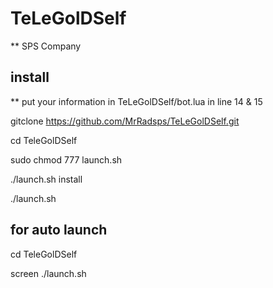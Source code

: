 # TeLeGolDSelf

** SPS Company

## install

** put your information in TeLeGolDSelf/bot.lua in line 14 & 15

gitclone https://github.com/MrRadsps/TeLeGolDSelf.git

cd TeleGolDSelf

sudo chmod 777 launch.sh

./launch.sh install

./launch.sh 

## for auto launch

cd TeleGolDSelf

screen ./launch.sh
